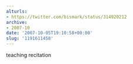 ```yaml
---
alturls:
- https://twitter.com/bismark/status/314920212
archive:
- 2007-10
date: '2007-10-05T19:10:58+00:00'
slug: '1191611458'
---
```


teaching recitation

